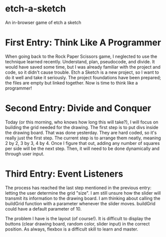 # etch-a-sketch
An in-browser game of etch a sketch

# First Entry: Think Like A Programmer

When going back to the Rock Paper Scissors game, I neglected to use the 
technique learned recently. Understand, plan, pseudocode, and divide. It 
would have saved some time, but I was already familiar with the project
and code, so it didn't cause trouble. Etch a Sketch is a new project, 
so I want to do it well and take it seriously. The project foundations 
have been prepared; the files are empty but linked together. Now is time
to think like a programmer!

# Second Entry: Divide and Conquer

Today (or this morning, who knows how long this will take?), I will
focus on building the grid needed for the drawing. The first step is to
put divs inside the drawing board. That was done yesterday. They are hard
coded, so it's really just the first step. The current step is to arrange
them neatly, meaning 2 by 2, 3 by 3, 4 by 4. Once I figure that out,
adding any number of squares per side will be the next step. Then, it will
need to be done dynamically and through user input. 

# Third Entry: Event Listeners

The process has reached the last step mentioned in the previous entry:
letting the user determine the grid "size". I am still unsure how the slider
will transmit its information to the drawing board. I am thinking about
calling the buildGrid function with a parameter whenever the slider moves.
buildGrid could have a default parameter of 10. 

The problem I have is the layout (of course!). It is difficult to display
the buttons (clear drawing board, random color, slider input) in the correct
position. As always, flexbox is a difficult skill to learn and master. 